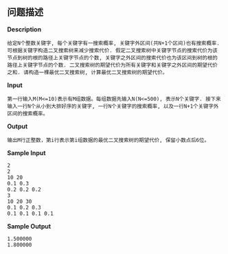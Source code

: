 ## 问题描述

**Description**

```
给定N个整数关键字, 每个关键字有一搜索概率, 关键字外区间(共N+1个区间)也有搜索概率.
可根据关键字构造二叉搜索树来减少搜索代价. 假定二叉搜索树中关键字节点的搜索代价为该
节点到树的根的路径上关键字节点的个数, 关键字之外区间的搜索代价也为该区间到树的根的
路径上关键字节点的个数. 二叉搜索树的期望代价为所有关键字和关键字之外区间的期望代价
之和. 请构造一棵最优二叉搜索树, 计算最优二叉搜索树的期望代价。
```

**Input**

```
第一行输入M(M<=10)表示有M组数据。每组数据先输入N(N<=500), 表示N个关键字. 接下来
输入一行N个从小到大排好序的关键字, 一行N个关键字的搜索概率, 以及一行N+1个关键字外
区间的搜索概率。
```

**Output**

```
输出M行正整数，第i行表示第i组数据的最优二叉搜索树的期望代价, 保留小数点后6位。
```

**Sample Input**

```
2
2
10 20
0.1 0.3
0.2 0.2 0.2
3
10 20 30
0.1 0.2 0.3
0.1 0.1 0.1 0.1
```

**Sample Output**

```
1.500000
1.800000
```